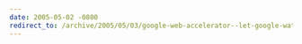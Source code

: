 ```yaml
---
date: 2005-05-02 -0800
redirect_to: /archive/2005/05/03/google-web-accelerator--let-google-watch-you-do-everything.aspx/
---
```

